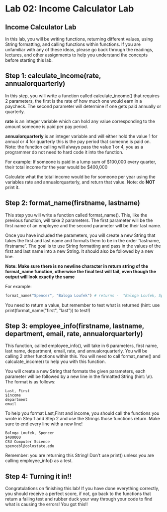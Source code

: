 # Lab 02: Income Calculator Lab

## Income Calculator Lab
In this lab, you will be writing functions, returning different values, using String formatting, and calling functions within functions. If you are unfamiliar with any of these ideas, please go back through the readings, lectures, and other assignments to help you understand the concepts before starting this lab.

## Step 1: calculate_income(rate, annualorquarterly)
In this step, you will write a function called calculate_income() that requires 2 parameters, the first is the rate of how much one would earn in a paycheck. The second parameter will determine if one gets paid annually or quarterly.

**rate** is an integer variable which can hold any value corresponding to the amount someone is paid per pay period.

**annualorquarterly** is an integer variable and will either hold the value 1 for annual or 4 for quarterly this is the pay period that someone is paid on. 
Note: the function calling will always pass the value 1 or 4, you as a programmer do not need to hard code it into the function.

For example:
If someone is paid in a lump sum of $100,000 every quarter, their total income for the year would be $400,000

Calculate what the total income would be for someone per year using the variables rate and annualorquarterly, and return that value. Note: do **NOT** print it.

## Step 2: format_name(firstname, lastname)

This step you will write a function called format_name(). This, like the previous function, will take 2 parameters. The first parameter will be the first name of an employee and the second parameter will be their last name.

Once you have included the parameters, you will create a new String that takes the first and last name and formats them to be in the order “lastname, firstname”. The goal is to use String formatting and pass in the values of the first and last name into a new String. It should also be followed by a new line.

**Note: Make sure there is no newline character in return string of the format_name function, otherwise the final test will fail, even though the output will look exactly the same**

For example:

```python
format_name("Spencer", "Baloga Loufek") # returns -  "Baloga Loufek, Spencer\n"
```

You need to return a value, but remember to test what is returned (hint: use print(format_name("first", "last")) to test!)

## Step 3: employee_info(firstname, lastname, department, email, rate, annualorquarterly)
This function, called employee_info(), will take in 6 parameters, first name, last name, department, email, rate, and annualorquarterly. You will be calling 2 other functions within this. You will need to call format_name() and calculate_income() to help you with this function.

You will create a new String that formats the given parameters, each parameter will be followed by a new line in the firmatted String (hint: \n\). The format is as follows:
```
Last, First
$income
department
email
```
To help you format Last,First and income, you should call the functions you wrote in Step 1 and Step 2 and use the Strings those functions return. Make sure to end every line with a new line!
```
Baloga Loufek, Spencer
$400000
CSU Computer Science
spencebl@colostate.edu
```
Remember: you are returning this String! Don’t use print() unless you are calling employee_info() as a test.

## Step 4: Turning it in!!
Congratulations on finishing this lab! If you have done everything correctly, you should receive a perfect score, if not, go back to the functions that return a failing test and rubber duck your way through your code to find what is causing the errors! You got this!!
